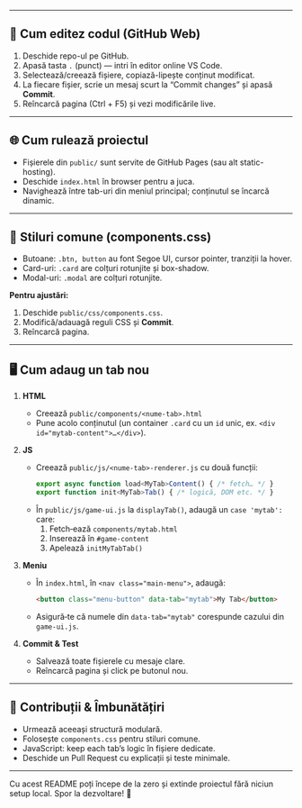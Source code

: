
---

## 🚀 Cum editez codul (GitHub Web)

1. Deschide repo-ul pe GitHub.
2. Apasă tasta `.` (punct) — intri în editor online VS Code.
3. Selectează/creează fișiere, copiază-lipește conținut modificat.
4. La fiecare fișier, scrie un mesaj scurt la “Commit changes” și apasă **Commit**.
5. Reîncarcă pagina (Ctrl + F5) și vezi modificările live.

---

## 🌐 Cum rulează proiectul

- Fișierele din `public/` sunt servite de GitHub Pages (sau alt static-hosting).
- Deschide `index.html` în browser pentru a juca.
- Navighează între tab-uri din meniul principal; conținutul se încarcă dinamic.

---

## 🎨 Stiluri comune (components.css)

- Butoane: `.btn, button` au font Segoe UI, cursor pointer, tranziții la hover.  
- Card-uri: `.card` are colțuri rotunjite și box-shadow.  
- Modal-uri: `.modal` are colțuri rotunjite.

**Pentru ajustări:**  
1. Deschide `public/css/components.css`.  
2. Modifică/adauagă reguli CSS și **Commit**.  
3. Reîncarcă pagina.

---

## 🖥️ Cum adaug un tab nou

1. **HTML**  
   - Creează `public/components/<nume-tab>.html`  
   - Pune acolo conținutul (un container `.card` cu un `id` unic, ex. `<div id="mytab-content">…</div>`).

2. **JS**  
   - Creează `public/js/<nume-tab>-renderer.js` cu două funcții:
     ```js
     export async function load<MyTab>Content() { /* fetch… */ }
     export function init<MyTab>Tab() { /* logică, DOM etc. */ }
     ```
   - În `public/js/game-ui.js` la `displayTab()`, adaugă un `case 'mytab':` care:
     1. Fetch‐ează `components/mytab.html`
     2. Inserează în `#game-content`
     3. Apelează `initMyTabTab()`

3. **Meniu**  
   - În `index.html`, în `<nav class="main-menu">`, adaugă:
     ```html
     <button class="menu-button" data-tab="mytab">My Tab</button>
     ```
   - Asigură‐te că numele din `data-tab="mytab"` corespunde cazului din `game-ui.js`.

4. **Commit & Test**  
   - Salvează toate fișierele cu mesaje clare.  
   - Reîncarcă pagina și click pe butonul nou.

---

## 📘 Contribuții & Îmbunătățiri

- Urmează aceeași structură modulară.  
- Folosește `components.css` pentru stiluri comune.  
- JavaScript: keep each tab’s logic în fișiere dedicate.  
- Deschide un Pull Request cu explicații și teste minimale.

---

Cu acest README poți începe de la zero și extinde proiectul fără niciun setup local. Spor la dezvoltare! 🚀
